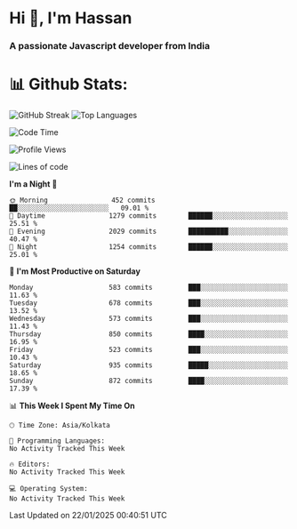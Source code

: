 # Hi 👋, I'm Hassan
### A passionate Javascript developer from India


# 📊 Github Stats:
![GitHub Streak](https://github-readme-streak-stats.herokuapp.com/?user=codeblooded47&theme=dracula&hide_border=false)
![Top Languages](https://github-readme-stats.vercel.app/api/top-langs/?username=codeblooded47&layout=compact&theme=dracula)



<!--START_SECTION:waka-->
![Code Time](http://img.shields.io/badge/Code%20Time-882%20hrs%2034%20mins-blue)

![Profile Views](http://img.shields.io/badge/Profile%20Views-0-blue)

![Lines of code](https://img.shields.io/badge/From%20Hello%20World%20I%27ve%20Written-23.9%20million%20lines%20of%20code-blue)

**I'm a Night 🦉** 

```text
🌞 Morning                452 commits         ██░░░░░░░░░░░░░░░░░░░░░░░   09.01 % 
🌆 Daytime                1279 commits        ██████░░░░░░░░░░░░░░░░░░░   25.51 % 
🌃 Evening                2029 commits        ██████████░░░░░░░░░░░░░░░   40.47 % 
🌙 Night                  1254 commits        ██████░░░░░░░░░░░░░░░░░░░   25.01 % 
```
📅 **I'm Most Productive on Saturday** 

```text
Monday                   583 commits         ███░░░░░░░░░░░░░░░░░░░░░░   11.63 % 
Tuesday                  678 commits         ███░░░░░░░░░░░░░░░░░░░░░░   13.52 % 
Wednesday                573 commits         ███░░░░░░░░░░░░░░░░░░░░░░   11.43 % 
Thursday                 850 commits         ████░░░░░░░░░░░░░░░░░░░░░   16.95 % 
Friday                   523 commits         ███░░░░░░░░░░░░░░░░░░░░░░   10.43 % 
Saturday                 935 commits         █████░░░░░░░░░░░░░░░░░░░░   18.65 % 
Sunday                   872 commits         ████░░░░░░░░░░░░░░░░░░░░░   17.39 % 
```


📊 **This Week I Spent My Time On** 

```text
🕑︎ Time Zone: Asia/Kolkata

💬 Programming Languages: 
No Activity Tracked This Week

🔥 Editors: 
No Activity Tracked This Week

💻 Operating System: 
No Activity Tracked This Week
```


 Last Updated on 22/01/2025 00:40:51 UTC
<!--END_SECTION:waka-->

